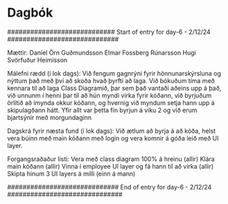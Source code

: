 # Dagbók

############################ Start of entry for day-6 - 2/12/24 #############################

Mættir:
Daníel Örn Guðmundsson
Elmar Fossberg Rúnarsson
Hugi Svörfuður Heimisson

Málefni rædd (í lok dags):
Við fengum gagnrýni fyrir hönnunarskýrsluna og nýttum það með því að skoða hvað þyrfti að laga. Við bókuðum tíma með kennara til að laga Class Diagramið, þar sem það vantaði aðeins upp á það, við unnunm í henni þar til að hún myndi virka fyrir kóðann, við byrjuðum örlítið að ímynda okkur kóðann, og hvernig við myndum setja hann upp á skipulagðann hátt. Yfir allt var þetta fín byrjun á viku 2 og við erum bjartsýnir með morgundaginn

Dagskrá fyrir næsta fund (í lok dags):
Við ætlum að byrja á að kóða, helst vera búinn með main kóðann með login og vera komnir á góða leið með UI layer.

Forgangsraðaður listi:
 Vera með class diagram 100% á hreinu (allir)
 Klára main kóðann (allir)
 Vinna í employee UI layer og fá hann til að virka (allir)
 Skipta hinum 3 UI layers á milli (einn á mann)

 ############################# End of entry for day-6 - 2/12/24 ##############################
 
